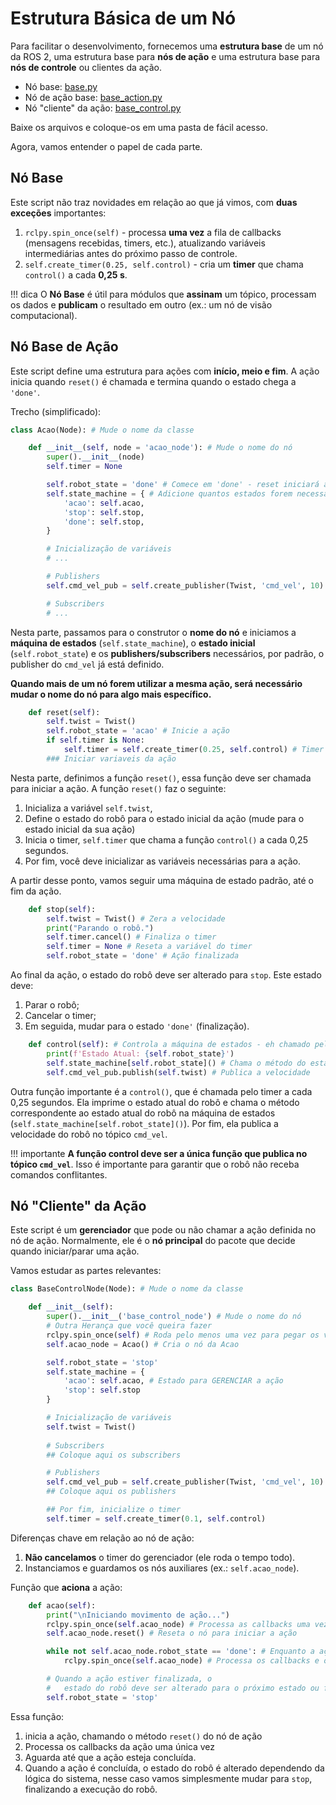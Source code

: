 # Estrutura Básica de um Nó

Para facilitar o desenvolvimento, fornecemos uma **estrutura base** de um nó da ROS 2, uma estrutura base para **nós de ação** e uma estrutura base para **nós de controle** ou clientes da ação.

* Nó base: [base.py](../util/base.py)
* Nó de ação base: [base_action.py](../util/base_action.py)
* Nó "cliente" da ação: [base_control.py](../util/base_control.py)

Baixe os arquivos e coloque-os em uma pasta de fácil acesso.

Agora, vamos entender o papel de cada parte.

## Nó Base

Este script não traz novidades em relação ao que já vimos, com **duas exceções** importantes:

1. `rclpy.spin_once(self)` - processa **uma vez** a fila de callbacks (mensagens recebidas, timers, etc.), atualizando variáveis intermediárias antes do próximo passo de controle.
2. `self.create_timer(0.25, self.control)` - cria um **timer** que chama `control()` a cada **0,25 s**.

!!! dica
    O **Nó Base** é útil para módulos que **assinam** um tópico, processam os dados e **publicam** o resultado em outro (ex.: um nó de visão computacional).

## Nó Base de Ação

Este script define uma estrutura para ações com **início, meio e fim**. A ação inicia quando `reset()` é chamada e termina quando o estado chega a `'done'`.

Trecho (simplificado):

```python
class Acao(Node): # Mude o nome da classe

    def __init__(self, node = 'acao_node'): # Mude o nome do nó
        super().__init__(node)
        self.timer = None

        self.robot_state = 'done' # Comece em 'done' - reset iniciará a ação
        self.state_machine = { # Adicione quantos estados forem necessários
            'acao': self.acao,
            'stop': self.stop,
            'done': self.stop,
        }

        # Inicialização de variáveis
        # ...

        # Publishers
        self.cmd_vel_pub = self.create_publisher(Twist, 'cmd_vel', 10)

        # Subscribers
        # ...
```

Nesta parte, passamos para o construtor o **nome do nó** e iniciamos a **máquina de estados** (`self.state_machine`), o **estado inicial** (`self.robot_state`) e os **publishers/subscribers** necessários, por padrão, o publisher do `cmd_vel` já está definido.

**Quando mais de um nó forem utilizar a mesma ação, será necessário mudar o nome do nó para algo mais específico.**

```python
    def reset(self):
        self.twist = Twist()
        self.robot_state = 'acao' # Inicie a ação
        if self.timer is None:
            self.timer = self.create_timer(0.25, self.control) # Timer para o controle
        ### Iniciar variaveis da ação
```

Nesta parte, definimos a função `reset()`, essa função deve ser chamada para iniciar a ação. A função `reset()` faz o seguinte:

1. Inicializa a variável `self.twist`,
2. Define o estado do robô para o estado inicial da ação (mude para o estado inicial da sua ação)
3. Inicia o timer, `self.timer` que chama a função `control()` a cada 0,25 segundos.
4. Por fim, você deve inicializar as variáveis necessárias para a ação.

A partir desse ponto, vamos seguir uma máquina de estado padrão, até o fim da ação.

```python
    def stop(self):
        self.twist = Twist() # Zera a velocidade
        print("Parando o robô.")
        self.timer.cancel() # Finaliza o timer
        self.timer = None # Reseta a variável do timer
        self.robot_state = 'done' # Ação finalizada
```

Ao final da ação, o estado do robô deve ser alterado para `stop`. Este estado deve:

1. Parar o robô;
2. Cancelar o timer;
3. Em seguida, mudar para o estado `'done'` (finalização).

```python
    def control(self): # Controla a máquina de estados - eh chamado pelo timer
        print(f'Estado Atual: {self.robot_state}')
        self.state_machine[self.robot_state]() # Chama o método do estado atual 
        self.cmd_vel_pub.publish(self.twist) # Publica a velocidade
```

Outra função importante é a `control()`, que é chamada pelo timer a cada 0,25 segundos. Ela imprime o estado atual do robô e chama o método correspondente ao estado atual do robô na máquina de estados (`self.state_machine[self.robot_state]()`). Por fim, ela publica a velocidade do robô no tópico `cmd_vel`.

!!! importante
    **A função control deve ser a única função que publica no tópico `cmd_vel`**. Isso é importante para garantir que o robô não receba comandos conflitantes.

## Nó "Cliente" da Ação

Este script é um **gerenciador** que pode ou não chamar a ação definida no nó de ação. Normalmente, ele é o **nó principal** do pacote que decide quando iniciar/parar uma ação.

Vamos estudar as partes relevantes:

```python
class BaseControlNode(Node): # Mude o nome da classe

    def __init__(self):
        super().__init__('base_control_node') # Mude o nome do nó
        # Outra Herança que você queira fazer
        rclpy.spin_once(self) # Roda pelo menos uma vez para pegar os valores
        self.acao_node = Acao() # Cria o nó da Acao

        self.robot_state = 'stop'
        self.state_machine = {
            'acao': self.acao, # Estado para GERENCIAR a ação
            'stop': self.stop
        }

        # Inicialização de variáveis
        self.twist = Twist()
        
        # Subscribers
        ## Coloque aqui os subscribers

        # Publishers
        self.cmd_vel_pub = self.create_publisher(Twist, 'cmd_vel', 10)
        ## Coloque aqui os publishers

        ## Por fim, inicialize o timer
        self.timer = self.create_timer(0.1, self.control)
```

Diferenças chave em relação ao nó de ação:

1. **Não cancelamos** o timer do gerenciador (ele roda o tempo todo).
2. Instanciamos e guardamos os nós auxiliares (ex.: `self.acao_node`).

Função que **aciona** a ação:

```python
    def acao(self):
        print("\nIniciando movimento de ação...")
        rclpy.spin_once(self.acao_node) # Processa as callbacks uma vez
        self.acao_node.reset() # Reseta o nó para iniciar a ação

        while not self.acao_node.robot_state == 'done': # Enquanto a ação não estiver finalizada
            rclpy.spin_once(self.acao_node) # Processa os callbacks e o timer

        # Quando a ação estiver finalizada, o 
        #   estado do robô deve ser alterado para o próximo estado ou finalizar mudando para 'stop'
        self.robot_state = 'stop'
```
Essa função:
1. inicia a ação, chamando o método `reset()` do nó de ação
2. Processa os callbacks da ação uma única vez
3. Aguarda até que a ação esteja concluída.
4. Quando a ação é concluída, o estado do robô é alterado dependendo da lógica do sistema, nesse caso vamos simplesmente mudar para `stop`, finalizando a execução do robô.
